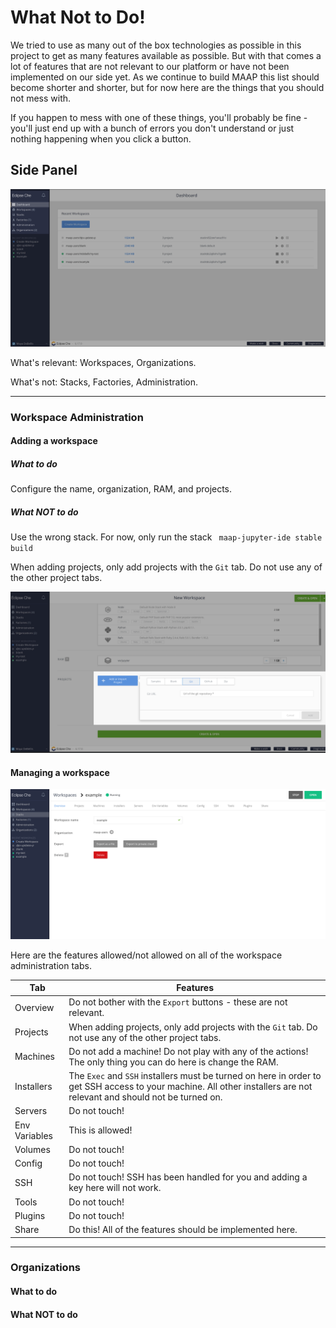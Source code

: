 # What Not to Do!

We tried to use as many out of the box technologies as possible in this project to get as many features
available as possible. But with that comes a lot of features that are not relevant to our platform or 
have not been implemented on our side yet. As we continue to build MAAP this list should become shorter
and shorter, but for now here are the things that you should not mess with. 

If you happen to mess with one of these things, you'll probably be fine - you'll just end up with a bunch
of errors you don't understand or just nothing happening when you click a button.

## Side Panel
![side panel options](./images/side_panel_options.png)

What's relevant: Workspaces, Organizations.

What's not: Stacks, Factories, Administration.

---
### Workspace Administration

#### Adding a workspace
##### What to do
Configure the name, organization, RAM, and projects.

##### What NOT to do
Use the wrong stack. For now, only run the stack ` maap-jupyter-ide stable build`

When adding projects, only add projects with the `Git` tab. Do not use any of the other project tabs.

![Add_project_options](./images/add_proj_options.png)

#### Managing a workspace

![Workspace admin tabs](./images/workspace_admin.png)

Here are the features allowed/not allowed on all of the workspace administration tabs.

| Tab           | Features |
| -----------   | ----------- |
| Overview      | Do not bother with the `Export` buttons - these are not relevant.|
| Projects      | When adding projects, only add projects with the `Git` tab. Do not use any of the other project tabs.|
| Machines      | Do not add a machine! Do not play with any of the actions! The only thing you can do here is change the RAM. |
| Installers    | The `Exec` and `SSH` installers must be turned on here in order to get SSH access to your machine. All other installers are not relevant and should not be turned on. |
| Servers       | Do not touch! |
| Env Variables | This is allowed! |
| Volumes       | Do not touch! |
| Config        | Do not touch! |
| SSH           | Do not touch! SSH has been handled for you and adding a key here will not work. |
| Tools         | Do not touch! |
| Plugins       | Do not touch! |
| Share         | Do this! All of the features should be implemented here. |



---
### Organizations
#### What to do

#### What NOT to do